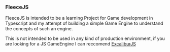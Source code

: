 ### FleeceJS
FleeceJS is intended to be a learning Project for Game development in Typescript and my attempt of building a simple Game Engine to understand the concepts of such an engine.

This is not intended to be used in any kind of production environment, if you are looking for a JS GameEngine I can reccomend [ExcaliburJS](https://excaliburjs.com/)
